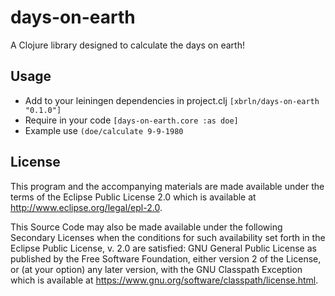# days-on-earth

A Clojure library designed to calculate the days on earth!

## Usage


- Add to your leiningen dependencies in project.clj
`[xbrln/days-on-earth "0.1.0"]`
- Require in your code `[days-on-earth.core :as doe]`
- Example use `(doe/calculate 9-9-1980`

## License

This program and the accompanying materials are made available under the
terms of the Eclipse Public License 2.0 which is available at
http://www.eclipse.org/legal/epl-2.0.

This Source Code may also be made available under the following Secondary
Licenses when the conditions for such availability set forth in the Eclipse
Public License, v. 2.0 are satisfied: GNU General Public License as published by
the Free Software Foundation, either version 2 of the License, or (at your
option) any later version, with the GNU Classpath Exception which is available
at https://www.gnu.org/software/classpath/license.html.
